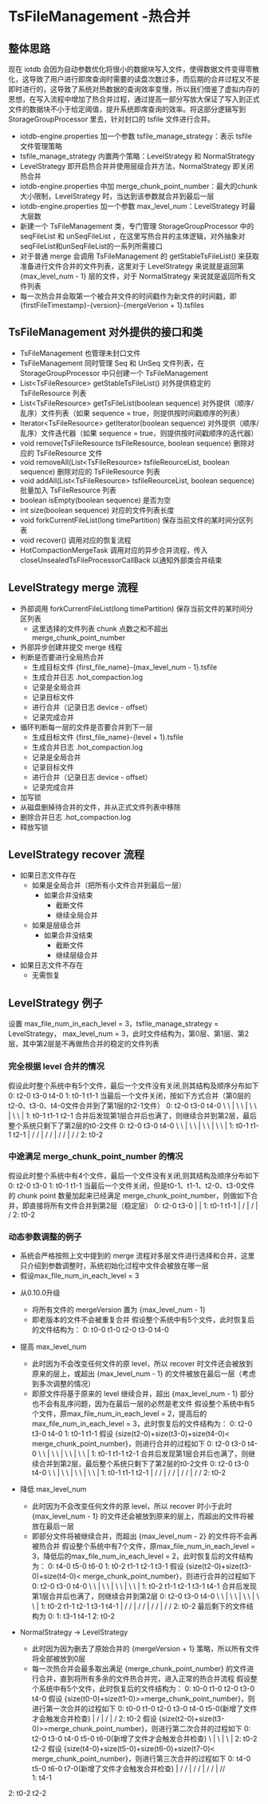 <!--

    Licensed to the Apache Software Foundation (ASF) under one
    or more contributor license agreements.  See the NOTICE file
    distributed with this work for additional information
    regarding copyright ownership.  The ASF licenses this file
    to you under the Apache License, Version 2.0 (the
    "License"); you may not use this file except in compliance
    with the License.  You may obtain a copy of the License at
    
        http://www.apache.org/licenses/LICENSE-2.0
    
    Unless required by applicable law or agreed to in writing,
    software distributed under the License is distributed on an
    "AS IS" BASIS, WITHOUT WARRANTIES OR CONDITIONS OF ANY
    KIND, either express or implied.  See the License for the
    specific language governing permissions and limitations
    under the License.

-->

# TsFileManagement -热合并

## 整体思路

现在 iotdb 会因为自动参数优化将很小的数据块写入文件，使得数据文件变得零散化，这导致了用户进行即席查询时需要的读盘次数过多，而后期的合并过程又不是即时进行的，这导致了系统对热数据的查询效率变慢，所以我们借鉴了虚拟内存的思想，在写入流程中增加了热合并过程，通过提高一部分写放大保证了写入到正式文件的数据块不小于给定阈值，提升系统即席查询的效率。将这部分逻辑写到 StorageGroupProcessor 里去，针对封口的 tsfile 文件进行合并。

- iotdb-engine.properties 加一个参数 tsfile_manage_strategy：表示 tsfile 文件管理策略
- tsfile_manage_strategy 内置两个策略：LevelStrategy 和 NormalStrategy
- LevelStrategy 即开启热合并并使用层级合并方法，NormalStrategy 即关闭热合并
- iotdb-engine.properties 中加 merge_chunk_point_number：最大的chunk大小限制，LevelStrategy 时，当达到该参数就合并到最后一层
- iotdb-engine.properties 加一个参数 max_level_num：LevelStrategy 时最大层数
- 新建一个 TsFileManagement 类，专门管理 StorageGroupProcessor 中的 seqFileList 和 unSeqFileList ，在这里写热合并的主体逻辑，对外抽象对seqFileList和unSeqFileList的一系列所需接口
- 对于普通 merge 会调用 TsFileManagement 的 getStableTsFileList() 来获取准备进行文件合并的文件列表，这里对于 LevelStrategy 来说就是返回第 {max_level_num - 1} 层的文件，对于 NormalStrategy 来说就是返回所有文件列表
- 每一次热合并会取第一个被合并文件的时间戳作为新文件的时间戳，即 {firstFileTimestamp}-{version}-{mergeVerion + 1}.tsfiles

## TsFileManagement 对外提供的接口和类

- TsFileManagement 也管理未封口文件
- TsFileManagement 同时管理 Seq 和 UnSeq 文件列表，在 StorageGroupProcessor 中只创建一个 TsFileManagement
- List\<TsFileResource\> getStableTsFileList() 对外提供稳定的 TsFileResource 列表
- List\<TsFileResource\> getTsFileList(boolean sequence) 对外提供（顺序/乱序）文件列表（如果 sequence = true，则提供按时间戳顺序的列表）
- Iterator\<TsFileResource\> getIterator(boolean sequence) 对外提供（顺序/乱序）文件迭代器（如果 sequence = true，则提供按时间戳顺序的迭代器）
- void remove(TsFileResource tsFileResource, boolean sequence) 删除对应的 TsFileResource 文件
- void removeAll(List\<TsFileResource\> tsfileReourceList, boolean sequence) 删除对应的 TsFileResource 列表
- void addAll(List\<TsFileResource\> tsfileReourceList, boolean sequence) 批量加入 TsFileResource 列表
- boolean isEmpty(boolean sequence) 是否为空
- int size(boolean sequence) 对应的文件列表长度
- void forkCurrentFileList(long timePartition) 保存当前文件的某时间分区列表
- void recover() 调用对应的恢复流程
- HotCompactionMergeTask 调用对应的异步合并流程，传入 closeUnsealedTsFileProcessorCallBack 以通知外部类合并结束

## LevelStrategy merge 流程

* 外部调用 forkCurrentFileList(long timePartition) 保存当前文件的某时间分区列表
  * 这里选择的文件列表 chunk 点数之和不超出 merge_chunk_point_number
* 外部异步创建并提交 merge 线程
* 判断是否要进行全局热合并
	* 生成目标文件 {first_file_name}-{max_level_num - 1}.tsfile
	* 生成合并日志 .hot_compaction.log
	* 记录是全局合并
	* 记录目标文件
	* 进行合并（记录日志 device - offset）
	* 记录完成合并
* 循环判断每一层的文件是否要合并到下一层
	* 生成目标文件 {first_file_name}-{level + 1}.tsfile
	* 生成合并日志 .hot_compaction.log
	* 记录是全局合并
	* 记录目标文件
	* 进行合并（记录日志 device - offset）
	* 记录完成合并
* 加写锁
* 从磁盘删掉待合并的文件，并从正式文件列表中移除
* 删除合并日志 .hot_compaction.log
* 释放写锁

## LevelStrategy recover 流程

* 如果日志文件存在
	* 如果是全局合并（把所有小文件合并到最后一层）
		* 如果合并没结束
			* 截断文件
			* 继续全局合并
	* 如果是层级合并
		* 如果合并没结束
			* 截断文件
			* 继续层级合并
* 如果日志文件不存在
	* 无需恢复

## LevelStrategy 例子

设置 max_file_num_in_each_level = 3，tsfile_manage_strategy = LevelStrategy， max_level_num = 3，此时文件结构为，第0层、第1层、第2层，其中第2层是不再做热合并的稳定的文件列表

### 完全根据 level 合并的情况
假设此时整个系统中有5个文件，最后一个文件没有关闭,则其结构及顺序分布如下
0: t2-0 t3-0 t4-0
1: t0-1 t1-1
当最后一个文件关闭，按如下方式合并（第0层的t2-0、t3-0、t4-0文件合并到了第1层的t2-1文件）
0: t2-0 t3-0 t4-0
     \    \    |
       \   \   |
         \  \  |
           \ \ |
1: t0-1 t1-1 t2-1
合并后发现第1层合并后也满了，则继续合并到第2层，最后整个系统只剩下了第2层的t0-2文件
0: t2-0 t3-0 t4-0
     \    \    |
       \   \   |
         \  \  |
           \ \ |
1: t0-1 t1-1 t2-1
   |    /     /
   |   /    /
   |  /   /
   | /  /
2: t0-2

### 中途满足 merge_chunk_point_number 的情况
假设此时整个系统中有4个文件，最后一个文件没有关闭,则其结构及顺序分布如下
0: t2-0 t3-0
1: t0-1 t1-1
当最后一个文件关闭，但是t0-1、t1-1、t2-0、t3-0文件的 chunk point 数量加起来已经满足 merge_chunk_point_number，则做如下合并，即直接将所有文件合并到第2层（稳定层）
0: t2-0 t3-0
     |    |
1: t0-1 t1-1
     |    /
     |   / 
     |  / 
2: t0-2

### 动态参数调整的例子

- 系统会严格按照上文中提到的 merge 流程对多层文件进行选择和合并，这里只介绍到参数调整时，系统初始化过程中文件会被放在哪一层
- 假设max_file_num_in_each_level = 3
* 从0.10.0升级
	* 将所有文件的 mergeVersion 置为 {max_level_num - 1}
	* 即老版本的文件不会被重复合并
假设整个系统中有5个文件，此时恢复后的文件结构为：
0: t0-0 t1-0 t2-0 t3-0 t4-0

* 提高 max_level_num
	* 此时因为不会改变任何文件的原 level，所以 recover 时文件还会被放到原来的层上，或超出 {max_level_num - 1} 的文件被放在最后一层（考虑到多次调整的情况）
	* 即原文件将基于原来的 level 继续合并，超出 {max_level_num - 1} 部分也不会有乱序问题，因为在最后一层的必然是老文件
假设整个系统中有5个文件，原max_file_num_in_each_level = 2，提高后的max_file_num_in_each_level = 3，此时恢复后的文件结构为：
0: t2-0 t3-0 t4-0
1: t0-1 t1-1
假设 {size(t2-0)+size(t3-0)+size(t4-0)< merge_chunk_point_number}，则进行合并的过程如下
0: t2-0 t3-0 t4-0
     \    \    |
       \   \   |
         \  \  |
           \ \ |
1: t0-1 t1-1 t2-1
合并后发现第1层合并后也满了，则继续合并到第2层，最后整个系统只剩下了第2层的t0-2文件
0: t2-0 t3-0 t4-0
     \    \    |
       \   \   |
         \  \  |
           \ \ |
1: t0-1 t1-1 t2-1
   |    /     /
   |   /    /
   |  /   /
   | /  /
2: t0-2

* 降低 max_level_num
	* 此时因为不会改变任何文件的原 level，所以 recover 时小于此时 {max_level_num - 1} 的文件还会被放到原来的层上，而超出的文件将被放在最后一层
	* 即部分文件将被继续合并，而超出 {max_level_num - 2} 的文件将不会再被热合并
假设整个系统中有7个文件，原max_file_num_in_each_level = 3，降低后的max_file_num_in_each_level = 2，此时恢复后的文件结构为：
0: t4-0 t5-0 t6-0
1: t0-2 t1-1 t2-1 t3-1
假设 {size(t2-0)+size(t3-0)+size(t4-0)< merge_chunk_point_number}，则进行合并的过程如下
0:          t2-0 t3-0 t4-0
              \    \    |
                \   \   |
                  \  \  |
                    \ \ |
1: t0-2 t1-1 t2-1 t3-1 t4-1
合并后发现第1层合并后也满了，则继续合并到第2层
0:          t2-0 t3-0 t4-0
              \    \    |
                \   \   |
                  \  \  |
                    \ \ |
1: t0-2 t1-1 t2-1 t3-1 t4-1
   |    /     /
   |   /    /
   |  /   /
   | /  /
2: t0-2
最后剩下的文件结构为
0: 
1: t3-1 t4-1
2: t0-2

* NormalStrategy -> LevelStrategy
	* 此时因为因为删去了原始合并的 {mergeVersion + 1} 策略，所以所有文件将全部被放到0层
	* 每一次热合并会最多取出满足 {merge_chunk_point_number} 的文件进行合并，直到将所有多余的文件热合并完，进入正常的热合并流程
假设整个系统中有5个文件，此时恢复后的文件结构为：
0: t0-0 t1-0 t2-0 t3-0 t4-0
假设 {size(t0-0)+size(t1-0)>=merge_chunk_point_number}，则进行第一次合并的过程如下
0: t0-0 t1-0 t2-0 t3-0 t4-0 t5-0(新增了文件才会触发合并检查)
     |   /
     |  /
     | /
2: t0-2
假设 {size(t2-0)+size(t3-0)>=merge_chunk_point_number}，则进行第二次合并的过程如下
0: t2-0 t3-0 t4-0 t5-0 t6-0(新增了文件才会触发合并检查)
     \    |
      \   |
       \  |
2: t0-2 t2-2
假设 {size(t4-0)+size(t5-0)+size(t6-0)+size(t7-0)< merge_chunk_point_number}，则进行第三次合并的过程如下
0: t4-0 t5-0 t6-0 t7-0(新增了文件才会触发合并检查)
     |    /   /
     |   /  /
     |  / /
     | //  
1: t4-1
   
2: t0-2 t2-2